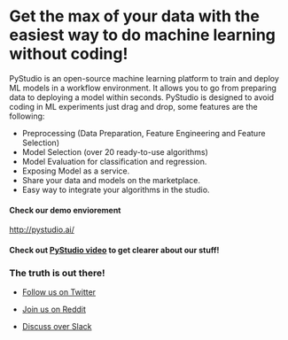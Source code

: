 # Get the max of your data with the easiest way to do machine learning without coding!

PyStudio is an open-source machine learning platform to train and deploy ML models in a workflow environment. It allows you to go from preparing data to deploying a model within seconds. PyStudio is designed to avoid coding in ML experiments just drag and drop, some features are the following:

-	Preprocessing (Data Preparation, Feature Engineering and Feature Selection)
-	Model Selection (over 20 ready-to-use algorithms)
-	Model Evaluation for classification and regression.
-	Exposing Model as a service.
-	Share your data and models on the marketplace.
-	Easy way to integrate your algorithms in the studio.

#### Check our demo enviorement
http://pystudio.ai/

#### Check out [PyStudio video](https://youtu.be/sbbsViwPh20) to get clearer about our stuff!

### The truth is out there!

- [Follow us on Twitter](https://twitter.com/elmPyStudio)

- [Join us on Reddit](https://www.reddit.com/r/pyStudio/)

- [Discuss over Slack](https://join.slack.com/t/pystudio-workspace/shared_invite/zt-1xi5r2uo4-aGSvV4gxxM68HM_FmWOVQg)
